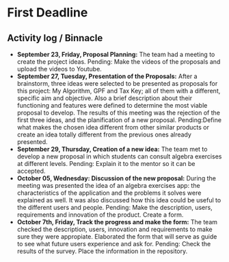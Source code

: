 # First Deadline
## Activity log / Binnacle
* **September 23, Friday, Proposal Planning:** The team had a meeting to create the project ideas. Pending: Make the videos of the proposals and upload the videos to Youtube.
* **September 27, Tuesday, Presentation of the Proposals:** After a brainstorm, three ideas were selected to be presented as proposals for this project: My Algorithm, GPF and Tax Key; all of them with a different, specific aim and objective. Also a brief description about their functioning and features were defined to determine the most viable proposal to develop. The results of this meeting was the rejection of the first three ideas, and the planification of a new proposal. Pending:Define what makes the chosen idea different from other similar products or create an idea totally different from the previous ones already presented.
* **September 29, Thursday, Creation of a new idea:** The team met to develop a new proposal in which students can consult algebra exercises at different levels. Pending: Explain it to the mentor so it can be accepted.
* **October 05, Wednesday: Discussion of the new proposal:** During the meeting was presented the idea of an algebra exercises app: the characteristics of the application and the problems it solves were explained as well. It was also discussed how this idea could be useful to the different users and people. Pending: Make the description, users, requirements and innovation of the product. Create a form.
* **October 7th, Friday, Track the progress and make the form:** The team checked the description, users, innovation and requirements to make sure they were appropiate. Elaborated the form that will serve as guide to see what future users experience and ask for. Pending: Check the results of the survey. Place the information in the repository.
